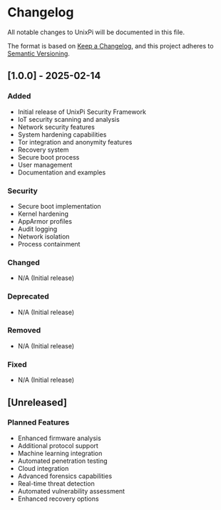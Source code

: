 # Changelog

All notable changes to UnixPi will be documented in this file.

The format is based on [Keep a Changelog](https://keepachangelog.com/en/1.0.0/),
and this project adheres to [Semantic Versioning](https://semver.org/spec/v2.0.0.html).

## [1.0.0] - 2025-02-14

### Added
- Initial release of UnixPi Security Framework
- IoT security scanning and analysis
- Network security features
- System hardening capabilities
- Tor integration and anonymity features
- Recovery system
- Secure boot process
- User management
- Documentation and examples

### Security
- Secure boot implementation
- Kernel hardening
- AppArmor profiles
- Audit logging
- Network isolation
- Process containment

### Changed
- N/A (Initial release)

### Deprecated
- N/A (Initial release)

### Removed
- N/A (Initial release)

### Fixed
- N/A (Initial release)

## [Unreleased]

### Planned Features
- Enhanced firmware analysis
- Additional protocol support
- Machine learning integration
- Automated penetration testing
- Cloud integration
- Advanced forensics capabilities
- Real-time threat detection
- Automated vulnerability assessment
- Enhanced recovery options
